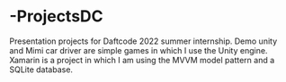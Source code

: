 # -ProjectsDC

Presentation projects for Daftcode 2022 summer internship.
Demo unity and Mimi car driver are simple games in which I use the Unity engine.
Xamarin is a project in which I am using the MVVM model pattern and a SQLite database.
